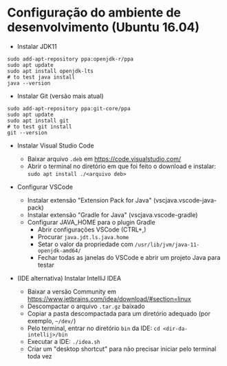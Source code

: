 # Configuração do ambiente de desenvolvimento (Ubuntu 16.04)

* Instalar JDK11
```
sudo add-apt-repository ppa:openjdk-r/ppa
sudo apt update
sudo apt install openjdk-lts
# to test java install
java --version
```

* Instalar Git (versão mais atual)
```
sudo add-apt-repository ppa:git-core/ppa
sudo apt update
sudo apt install git
# to test git install
git --version
```

* Instalar Visual Studio Code
    * Baixar arquivo `.deb` em https://code.visualstudio.com/
    * Abrir o terminal no diretório em que foi feito o download e instalar:
    ```sudo apt install ./<arquivo deb>```

* Configurar VSCode
    * Instalar extensão "Extension Pack for Java" (vscjava.vscode-java-pack)
    * Instalar extensão "Gradle for Java" (vscjava.vscode-gradle)
    * Configurar JAVA_HOME para o plugin Gradle
        * Abrir configurações VSCode (CTRL+,)
        * Procurar `java.jdt.ls.java.home`
        * Setar o valor da propriedade com `/usr/lib/jvm/java-11-openjdk-amd64/`
        * Fechar todas as janelas do VSCode e abrir um projeto Java para testar

* (IDE alternativa) Instalar IntelliJ IDEA
    * Baixar a versão Community em https://www.jetbrains.com/idea/download/#section=linux
    * Descompactar o arquivo `.tar.gz` baixado
    * Copiar a pasta descompactada para um diretório adequado (por exemplo, `~/dev/`)
    * Pelo terminal, entrar no diretório `bin` da IDE:
    ```cd <dir-da-intellij>/bin```
    * Executar a IDE: `./idea.sh`
    * Criar um "desktop shortcut" para não precisar iniciar pelo terminal toda vez

